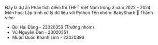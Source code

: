 Đây là dự án Phân tích điểm thi THPT Việt Nam trong 3 năm 2022 - 2024 
Môn học: Lập trình xử lý dữ liệu với Python
Tên nhóm:  BabyShark 🦈
Thành viên: 
- Bùi Hải Đăng - 23020356 (Trưởng nhóm)
- Vũ Nguyên Đan - 23020351
- Muộn Quốc Khánh Linh - 23020393

